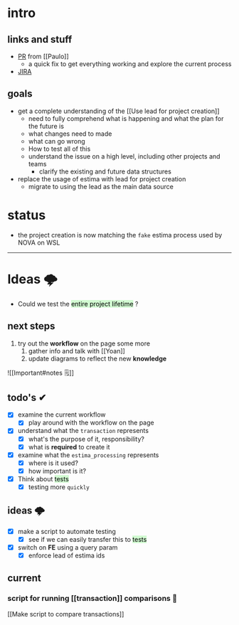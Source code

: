 # intro

## links and stuff
- [PR](https://github.com/MeilleursAgents/MeilleursAgents/pull/10772/commits/b25c03a0a83f6b14d26fdcc2ad7047228b3aeb75?diff=split&w=1) from [[Paulo]]
	- a quick fix to get everything working and explore the current process
- [JIRA](https://avivgroup.atlassian.net/browse/LUNA-226)

## goals
- get a complete understanding of the [[Use lead for project creation]] 
	- need to fully comprehend what is happening and what the plan for the future is
	- what changes need to made
	- what can go wrong
	- How to test all of this
	- understand the issue on a high level, including other projects and teams
		- clarify the existing and future data structures
- replace the usage of estima with lead for project creation
	- migrate to using the lead as the main data source

# status
- the project creation is now matching the `fake` estima process used by NOVA on WSL

---
# Ideas 🌩

- Could we test the <mark style="background: #BBFABBA6;">entire project lifetime</mark> ?

## next steps
1. try out the **workflow** on the page some more
	1. gather info and talk with [[Yoan]]
	2. update diagrams to reflect the new **knowledge**

![[Important#notes 🗒]]
## todo's ✔
- [x] examine the current workflow
	- [x] play around with the workflow on the page
- [x] understand what the `transaction` represents
	- [x] what's the purpose of it, responsibility?
	- [x] what is **required** to create it
- [x] examine what the `estima_processing` represents
	- [x] where is it used?
	- [x] how important is it?
- [x] Think about <mark style="background: #BBFABBA6;">tests</mark>
	- [x] testing more `quickly`

## ideas 🌩
- [x]  make a script to automate testing
	- [x] see if we can easily transfer this to <mark style="background: #BBFABBA6;">tests</mark>
- [x] switch on **FE** using a query param
	- [x] enforce lead of estima ids

## current

### script for running [[transaction]] comparisons 🟰
[[Make script to compare transactions]]
